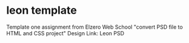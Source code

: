 # leon template
Template one assignment from Elzero Web School "convert PSD file to HTML and CSS project"
Design Link: Leon PSD
